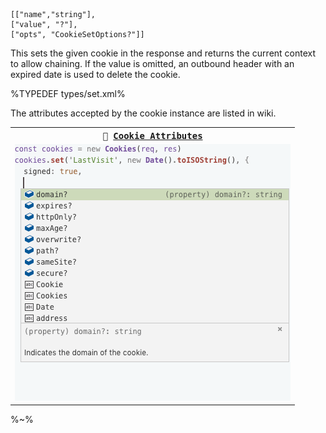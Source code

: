 ```## async set => void
[["name","string"],
["value", "?"],
["opts", "CookieSetOptions?"]]
```

This sets the given cookie in the response and returns the current context to allow chaining. If the value is omitted, an outbound header with an expired date is used to delete the cookie.

%TYPEDEF types/set.xml%

The attributes accepted by the cookie instance are listed in wiki.

<table>
<tr><th><kbd>🍪 <a href="../../wiki/Cookie-Attributes">Cookie Attributes</a></kbd></th></tr>
<!-- block-start -->
<tr><td>
<img src="/wiki/cookies.gif" alt="Cookies Attributes: domain, expires, httpOnly, maxAge, overwrite, path, sameSite, secure">
</td></tr>
<!-- <tr><td><md2html>


</md2html></td></tr> -->
<!-- /block-end -->
</table>

%~%